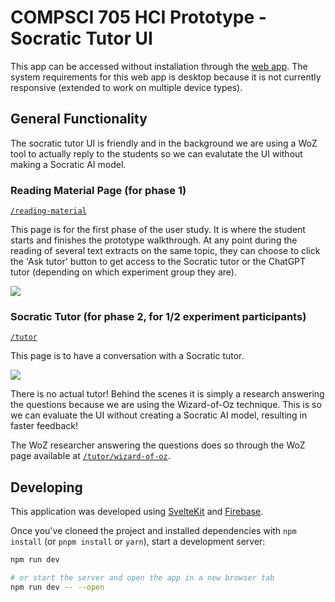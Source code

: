 # COMPSCI 705 HCI Prototype - Socratic Tutor UI

This app can be accessed without installation through the [web app](https://topics-tutor-prototype.vercel.app/). The system requirements for this web app is desktop because it is not currently responsive (extended to work on multiple device types).

## General Functionality

The socratic tutor UI is friendly and in the background we are using a WoZ tool to actually reply to the students so we can evalutate the UI without making a Socratic AI model.

### Reading Material Page (for phase 1)

[`/reading-material`](https://topics-tutor-prototype.vercel.app/reading-material)

This page is for the first phase of the user study. It is where the student starts and finishes the prototype walkthrough. At any point during the reading of several text extracts on the same topic, they can choose to click the 'Ask tutor' button to get access to the Socratic tutor or the ChatGPT tutor (depending on which experiment group they are).

![](https://topics-tutor-prototype.vercel.app/phase1-reading.png)

### Socratic Tutor (for phase 2, for 1/2 experiment participants)

[`/tutor`](https://topics-tutor-prototype.vercel.app/tutor)

This page is to have a conversation with a Socratic tutor.

![](https://topics-tutor-prototype.vercel.app/phase2-tutoring.png)

There is no actual tutor! Behind the scenes it is simply a research answering the questions because we are using the Wizard-of-Oz technique. This is so we can evaluate the UI without creating a Socratic AI model, resulting in faster feedback!

The WoZ researcher answering the questions does so through the WoZ page available at [`/tutor/wizard-of-oz`](https://topics-tutor-prototype.vercel.app/tutor/wizard-of-oz).

## Developing

This application was developed using [SvelteKit](https://svelte.dev/) and [Firebase](https://firebase.google.com/).

Once you've cloneed the project and installed dependencies with `npm install` (or `pnpm install` or `yarn`), start a development server:

```sh
npm run dev

# or start the server and open the app in a new browser tab
npm run dev -- --open
```
